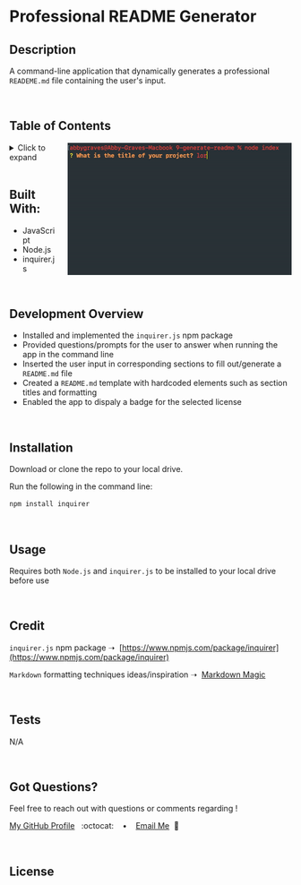 # Professional README Generator

## **Description**
A command-line application that dynamically generates a professional `READEME.md` file containing the user's input.

<br/>

## **Table of Contents**
<img style="float:right; margin-left:20px; margin-bottom:15px" src="./assets/images/gen-readme-vid.gif">
<details>
<summary>Click to expand</summary>

### [Description](#Description)
### [Built With](#Built-With:)
### [Development Overview](#Development-Overview)
### [Installation](#Installation)
### [Usage](#Usage)
### [Credit](#Credit)
### [Tests](#Tests)
### [Contact Me](#Got-Questions?)
### [License](#License)
</details>

<br/>

## **Built With:**
+ JavaScript
+ Node.js
+ inquirer.js

<br/>

## **Development Overview**
+ Installed and implemented the `inquirer.js` npm package
+ Provided questions/prompts for the user to answer when running the app in the command line
+ Inserted the user input in corresponding sections to fill out/generate a `README.md` file
+ Created a `README.md` template with hardcoded elements such as section titles and formatting
+ Enabled the app to dispaly a badge for the selected license 

<br/>

## **Installation**
Download or clone the repo to your local drive.

Run the following in the command line:
```bash
npm install inquirer
```

<br/>

## **Usage**
Requires both `Node.js` and `inquirer.js` to be installed to your local drive before use


<br/>

## **Credit**
`inquirer.js` npm package ➝&nbsp;
[https://www.npmjs.com/package/inquirer](https://www.npmjs.com/package/inquirer)

`Markdown` formatting techniques ideas/inspiration ➝&nbsp;
[Markdown Magic](https://github.com/DavidWells/markdown-magic.git)

<br/>

## **Tests**
N/A

<br/>

## **Got Questions?**
Feel free to reach out with questions or comments regarding  !

[My GitHub Profile](https://github.com/${data.github}) &nbsp; :octocat:&nbsp;&nbsp;&nbsp; • &nbsp;&nbsp;&nbsp;[Email Me](${data.email}) &nbsp;📧

<br/>

## **License**


